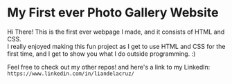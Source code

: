# My First ever Photo Gallery Website

Hi There! This is the first ever webpage I made, and it consists of HTML and CSS.  
I really enjoyed making this fun project as I get to use HTML and CSS for the first time, and I get to show you what I do outside programming. :) 

Feel free to check out my other repos! and here's a link to my LinkedIn: `https://www.linkedin.com/in/liandelacruz/`
